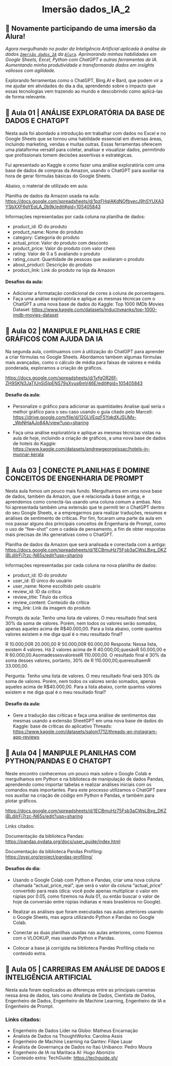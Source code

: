 <p align="center">
  <h1 align="center">Imersão dados_IA_2</h1>
</p>

## 🤿 Novamente participando de uma imersão da Alura!

*Agora mergulhando no poder da Inteligência Artificial aplicada à análise de dados [`Imersão dados_IA`](https://www.alura.com.br/imersao-dados-ia) da [`Alura`](https://www.alura.com.br/). Aprimorando minhas habilidades em Google Sheets, Excel, Python com ChatGPT e outras ferramentas de IA. Aumentando  minha produtividade e transformando dados em insights valiosos com agilidade.*

Explorando ferramentas como o ChatGPT, Bing.AI e Bard, que podem vir a me ajudar em atividades do dia a dia, aprendendo sobre o impacto que essas tecnologias vem trazendo ao mundo e descobrindo como aplicá-las de forma relevante.

## 🤖 Aula 01 | ANÁLISE EXPLORATÓRIA DA BASE DE DADOS E CHATGPT

Nesta aula foi abordado a introdução em trabalhar com dados no Excel e no Google Sheets que se tornou uma habilidade essencial em diversas áreas, incluindo marketing, vendas e muitas outras. Essas ferramentas oferecem uma plataforma versátil para coletar, analisar e visualizar dados, permitindo que profissionais tomem decisões assertivas e estratégicas.

Fui apresentado ao Kaggle e como fazer uma análise exploratória com uma base de dados de compras da Amazon, usando o ChatGPT para auxiliar na hora de gerar fórmulas básicas do Google Sheets.

Abaixo, o material de utilizado em aula:

Planilha de dados da Amazon usada na aula: https://docs.google.com/spreadsheets/d/1pzFHqIAKdNOfbyecJ9hSYUXA3YSbXXF6pYEqLA_0b9k/edit#gid=105405843

Informações representadas por cada coluna na planilha de dados:

* product_id: ID do produto
* product_name: Nome do produto 
* category: Categoria do produto 
* actual_price: Valor do produto com desconto 
* product_price: Valor do produto com valor cheio 
* rating: Valor de 0 a 5 avaliando o produto 
* rating_count: Quantidade de pessoas que avaliaram o produto 
* about_product: Descrição do produto 
* product_link: Link do produto na loja da Amazon

#### Desafios da aula: 

* Adicionar a formatação condicional de cores à coluna de porcentagens. 
* Faça uma análise exploratória e aplique as mesmas técnicas com o ChatGPT a uma nova base de dados do Kaggle: Top 1000 IMDb Movies Dataset: https://www.kaggle.com/datasets/inductiveanks/top-1000-imdb-movies-dataset

## 🤖 Aula 02 | MANIPULE PLANILHAS E CRIE GRÁFICOS COM AJUDA DA IA

Na segunda aula, continuamos com à utilização do ChatGPT para aprender a criar fórmulas no Google Sheets. Abordamos tambem algumas fórmulas mais avançadas, como o cálculo de média para faixas de valores e média ponderada, exploramos a criação de gráficos.

https://docs.google.com/spreadsheets/d/1vfgOR26f-ZH9SKN3JaTlUnSj5IpENS79sXvus6mV46E/edit#gid=105405843

#### Desafio da aula: 

* Personalize o gráfico para adicionar as quantidades Analise qual seria o melhor gráfico para o seu caso usando o guia citado pelo Marcell: https://drive.google.com/file/d/12GLVEqzF5YqkdXJSUMx-_WpNHaAJo84A/view?usp=sharing 

* Faça uma análise exploratória e aplique as mesmas técnicas vistas na aula de hoje, incluindo a criação de gráficos, a uma nova base de dados de hoteis do Kaggle: https://www.kaggle.com/datasets/andrewgeorgeissac/hotels-in-munnar-kerala

## 🤖 Aula 03 | CONECTE PLANILHAS E DOMINE CONCEITOS DE ENGENHARIA DE PROMPT

Nesta aula fomos um pouco mais fundo. Mergulhamos em uma nova base de dados, também da Amazon, que é relacionada à base antiga, e aprendemos como conectá-las usando uma coluna comum a ambas. Nos foi apresentada também uma extensão que te permiti ter o ChatGPT dentro do seu Google Sheets, e a empregarmos para realizar traduções, resumos e análises de sentimento de críticas. Por fim, focaram uma parte da aula em nos passar alguns dos principais conceitos de Engenharia de Prompt, como o uso de “few-shot” com o cadeia de pensamento, a fim de obter respostas mais precisas de IAs generativas como o ChatGPT.

Planilha de dados da Amazon que será analisada e conectada com a antiga: https://docs.google.com/spreadsheets/d/1ECBmuHz75Fsb3aCWsLBxg_DKZiBLdilrFj7rzc-N65s/edit?usp=sharing

Informações representadas por cada coluna na nova planilha de dados:

* product_id: ID do produto 
* user_id: ID único do usuário 
* user_name: Nome escolhido pelo usuário 
* review_id: ID da crítica 
* review_title: Título da crítica 
* review_content: Conteúdo da crítica 
* img_link: Link da imagem do produto

Prompts da aula: Tenho uma lista de valores. O meu resultado final será 30% da soma de valores. Porém, nem todos os valores serão somados, apenas aqueles acima de R$40.000,00. Para a lista abaixo, conte quantos valores existem e me diga qual é o meu resultado final?

R 10.000,00R 20.000,00 R 50.000,00R 60.000,00 Resposta: Nessa lista, existem 4 valores. Há 2 valores acima de R 40.000,00,quesãoR 50.000,00 e R 60.000,00.AsomadessesvaloreséR 110.000,00. O resultado final é 30% da soma desses valores, portanto, 30% de R 110.000,00,queresultaemR 33.000,00.

Pergunta: Tenho uma lista de valores. O meu resultado final será 30% da soma de valores. Porém, nem todos os valores serão somados, apenas aqueles acima de R$40.000,00. Para a lista abaixo, conte quantos valores existem e me diga qual é o meu resultado final?


#### Desafio da aula:

* Gere a tradução das críticas e faça uma análise de sentimentos das mesmas usando a extensão SheetGPT em uma nova base de dados do Kaggle: base de críticas do aplicativo Threads: https://www.kaggle.com/datasets/saloni1712/threads-an-instagram-app-reviews

## 🤖 Aula 04 | MANIPULE PLANILHAS COM PYTHON/PANDAS E O CHATGPT

Neste encontro conhecemos um pouco mais sobre o Google Colab e mergulhamos em Python e na biblioteca de manipulação de dados Pandas, aprendendo como importar tabelas e realizar análises iniciais com os comandos mais importantes. Para este processo utilizamos o ChatGPT para nos auxiliar na criação de código em Python e Pandas, e também para plotar gráficos.

https://docs.google.com/spreadsheets/d/1ECBmuHz75Fsb3aCWsLBxg_DKZiBLdilrFj7rzc-N65s/edit?usp=sharing

Links citados:

Documentação da biblioteca Pandas: https://pandas.pydata.org/docs/user_guide/index.html

Documentação da biblioteca Pandas Profiling: https://pypi.org/project/pandas-profiling/

#### Desafios do dia: 

* Usando o Google Colab com Python e Pandas, criar uma nova coluna chamada “actual_price_real”, que será o valor da coluna “actual_price” convertido para reais (dica: você pode apenas multiplicar o valor em rúpias por 0.05, como fizemos na Aula 01, ou então buscar o valor de hoje da conversão entre rúpias indianas e reais brasileiros no Google).

* Realizar as análises que foram executadas nas aulas anteriores usando o Google Sheets, mas agora utilizando Python e Pandas no Google Colab.

* Conectar as duas planilhas usadas nas aulas anteriores, como fizemos com o VLOOKUP, mas usando Python e Pandas.

* Colocar a base já corrigida na biblioteca Pandas Profiling citada no conteúdo extra.

## 🤖 Aula 05 | CARREIRAS EM ANÁLISE DE DADOS E INTELIGÊNCIA ARTIFICIAL

Nesta aula foram explicados as diferenças entre as principais carreiras nessa área de dados, tais como Analista de Dados, Cientista de Dados, Engenheiro de Dados, Engenheiro de Machine Learning, Engenheiro de IA e Engenheiro de Prompt.

### Links citados:

* Engenheiro de Dados Líder na Globo: Matheus Encarnação 
* Analista de Dados na ThoughtWorks: Carolina Assis 
* Engenheiro de Machine Learning na Qantev: Filipe Lauar 
* Analista de Governança de Dados no Itaú Unibanco: Pedro Moura 
* Engenheiro de IA na Maritaca AI: Hugo Abonizio 
* Conteúdo extra: TechGuide: https://techguide.sh/
